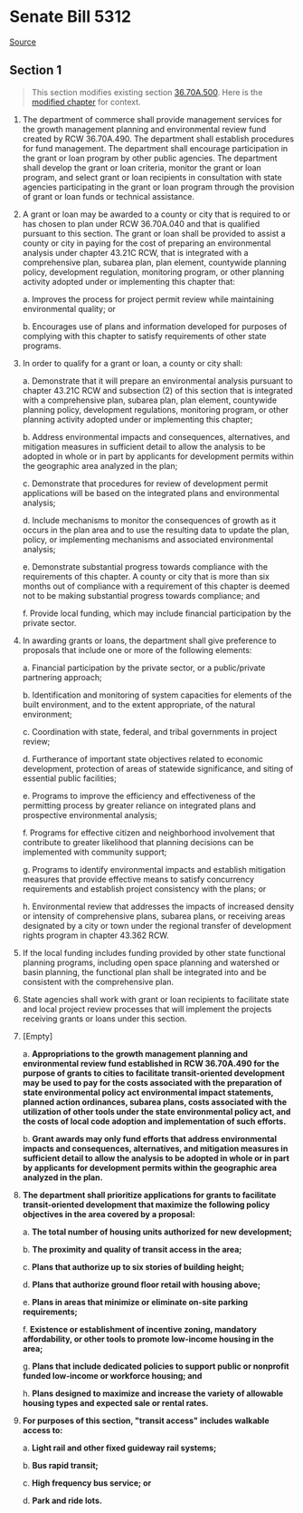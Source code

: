 # Senate Bill 5312

[Source](http://lawfilesext.leg.wa.gov/biennium/2021-22/Pdf/Bills/Senate%20Bills/5312.pdf)
## Section 1
> This section modifies existing section [36.70A.500](/rcw/36_counties/36.070A_growth_management—planning_by_selected_counties_and_cities.md). Here is the [modified chapter](rcw/36_counties/36.070A_growth_management—planning_by_selected_counties_and_cities.md) for context.

1. The department of commerce shall provide management services for the growth management planning and environmental review fund created by RCW 36.70A.490. The department shall establish procedures for fund management. The department shall encourage participation in the grant or loan program by other public agencies. The department shall develop the grant or loan criteria, monitor the grant or loan program, and select grant or loan recipients in consultation with state agencies participating in the grant or loan program through the provision of grant or loan funds or technical assistance.

2. A grant or loan may be awarded to a county or city that is required to or has chosen to plan under RCW 36.70A.040 and that is qualified pursuant to this section. The grant or loan shall be provided to assist a county or city in paying for the cost of preparing an environmental analysis under chapter 43.21C RCW, that is integrated with a comprehensive plan, subarea plan, plan element, countywide planning policy, development regulation, monitoring program, or other planning activity adopted under or implementing this chapter that:

    a. Improves the process for project permit review while maintaining environmental quality; or

    b. Encourages use of plans and information developed for purposes of complying with this chapter to satisfy requirements of other state programs.

3. In order to qualify for a grant or loan, a county or city shall:

    a. Demonstrate that it will prepare an environmental analysis pursuant to chapter 43.21C RCW and subsection (2) of this section that is integrated with a comprehensive plan, subarea plan, plan element, countywide planning policy, development regulations, monitoring program, or other planning activity adopted under or implementing this chapter;

    b. Address environmental impacts and consequences, alternatives, and mitigation measures in sufficient detail to allow the analysis to be adopted in whole or in part by applicants for development permits within the geographic area analyzed in the plan;

    c. Demonstrate that procedures for review of development permit applications will be based on the integrated plans and environmental analysis;

    d. Include mechanisms to monitor the consequences of growth as it occurs in the plan area and to use the resulting data to update the plan, policy, or implementing mechanisms and associated environmental analysis;

    e. Demonstrate substantial progress towards compliance with the requirements of this chapter. A county or city that is more than six months out of compliance with a requirement of this chapter is deemed not to be making substantial progress towards compliance; and

    f. Provide local funding, which may include financial participation by the private sector.

4. In awarding grants or loans, the department shall give preference to proposals that include one or more of the following elements:

    a. Financial participation by the private sector, or a public/private partnering approach;

    b. Identification and monitoring of system capacities for elements of the built environment, and to the extent appropriate, of the natural environment;

    c. Coordination with state, federal, and tribal governments in project review;

    d. Furtherance of important state objectives related to economic development, protection of areas of statewide significance, and siting of essential public facilities;

    e. Programs to improve the efficiency and effectiveness of the permitting process by greater reliance on integrated plans and prospective environmental analysis;

    f. Programs for effective citizen and neighborhood involvement that contribute to greater likelihood that planning decisions can be implemented with community support;

    g. Programs to identify environmental impacts and establish mitigation measures that provide effective means to satisfy concurrency requirements and establish project consistency with the plans; or

    h. Environmental review that addresses the impacts of increased density or intensity of comprehensive plans, subarea plans, or receiving areas designated by a city or town under the regional transfer of development rights program in chapter 43.362 RCW.

5. If the local funding includes funding provided by other state functional planning programs, including open space planning and watershed or basin planning, the functional plan shall be integrated into and be consistent with the comprehensive plan.

6. State agencies shall work with grant or loan recipients to facilitate state and local project review processes that will implement the projects receiving grants or loans under this section.

7. [Empty]

    a. **Appropriations to the growth management planning and environmental review fund established in RCW 36.70A.490 for the purpose of grants to cities to facilitate transit-oriented development may be used to pay for the costs associated with the preparation of state environmental policy act environmental impact statements, planned action ordinances, subarea plans, costs associated with the utilization of other tools under the state environmental policy act, and the costs of local code adoption and implementation of such efforts.**

    b. **Grant awards may only fund efforts that address environmental impacts and consequences, alternatives, and mitigation measures in sufficient detail to allow the analysis to be adopted in whole or in part by applicants for development permits within the geographic area analyzed in the plan.**

8. **The department shall prioritize applications for grants to facilitate transit-oriented development that maximize the following policy objectives in the area covered by a proposal:**

    a. **The total number of housing units authorized for new development;**

    b. **The proximity and quality of transit access in the area;**

    c. **Plans that authorize up to six stories of building height;**

    d. **Plans that authorize ground floor retail with housing above;**

    e. **Plans in areas that minimize or eliminate on-site parking requirements;**

    f. **Existence or establishment of incentive zoning, mandatory affordability, or other tools to promote low-income housing in the area;**

    g. **Plans that include dedicated policies to support public or nonprofit funded low-income or workforce housing; and**

    h. **Plans designed to maximize and increase the variety of allowable housing types and expected sale or rental rates.**

9. **For purposes of this section, "transit access" includes walkable access to:**

    a. **Light rail and other fixed guideway rail systems;**

    b. **Bus rapid transit;**

    c. **High frequency bus service; or**

    d. **Park and ride lots.**

